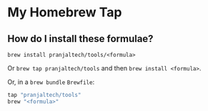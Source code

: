 # My Homebrew Tap

## How do I install these formulae?

`brew install pranjaltech/tools/<formula>`

Or `brew tap pranjaltech/tools` and then `brew install <formula>`.

Or, in a `brew bundle` `Brewfile`:

```ruby
tap "pranjaltech/tools"
brew "<formula>"
```
